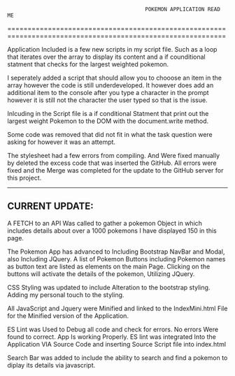                                                 POKEMON APPLICATION READ ME
============================================================================================================

Application Included is a few new scripts in my script file. Such as a loop that iterates over the array to display its content and a if counditional statment that checks for the largest weighted pokemon.

I seperately added a script that should allow you to chooose an item in the array however the code is still underdeveloped. It however does add an additional item to the console after you type a character in the prompt however it is still not the character the user typed so that is the issue.

Inlcuding in the Script file is a if conditional Statment that print out the largest weight Pokemon to the DOM with the document.write method.

Some code was removed that did not fit in what the task question were asking for however it was an attempt.

The stylesheet had a few errors from compiling. And Were fixed manually by deleted the excess code that was inserted the GitHub. All errors were fixed and the Merge was completed for the update to the GitHub server for this project.

-------------------------------------------------------------------------------------------------------------------------
CURRENT UPDATE:
-------------------------------------------------------------------------------------------------------------------------
A FETCH to an API Was called to gather a pokemon Object in which includes details about over a 1000 pokemons I have displayed 150 in this page. 

The Pokemon App has advanced to Including Bootstrap NavBar and Modal, also Including JQuery. A list of Pokemon Buttons including Pokemon names as button text are listed as elements on the main Page. Clicking on the buttons will activate the
details of the pokemon, Utilizing JQuery. 

CSS Styling was updated to include Alteration to the bootstrap styling. Adding my personal touch to the styling. 

All JavaScript and Jquery were Minified and linked to the IndexMini.html File for the Minified version of the  Application.

ES Lint was Used to Debug all code and check for errors. No errors Were found to correct. App Is working Properly.
ES lint was integrated Into the Application VIA Source Code and inserting Source Script file into index.html

Search Bar was added to include the ability to search and find a pokemon to diplay its details via javascript.

